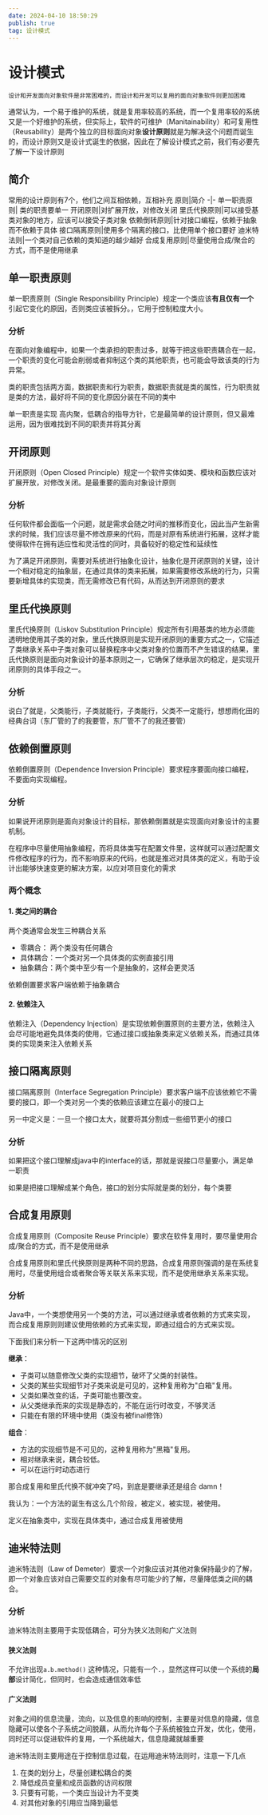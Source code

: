 ```yaml
---
date: 2024-04-10 18:50:29
publish: true
tag: 设计模式
---
```

<!-- markdownlint-disable-file -->

# 设计模式

    设计和开发面向对象软件是非常困难的，而设计和开发可以复用的面向对象软件则更加困难
通常认为，一个易于维护的系统，就是复用率较高的系统，而一个复用率较的系统又是一个好维护的系统，但实际上，软件的可维护（Manitainability）和可复用性（Reusability）是两个独立的目标面向对象**设计原则**就是为解决这个问题而诞生的，而设计原则又是设计式诞生的依据，因此在了解设计模式之前，我们有必要先了解一下设计原则

## 简介
 常用的设计原则有7个，他们之间互相依赖，互相补充
 原则|简介
 -|-
 单一职责原则| 类的职责要单一
 开闭原则|对扩展开放，对修改关闭
 里氏代换原则|可以接受基类对象的地方，应该可以接受子类对象
 依赖倒转原则|针对接口编程，依赖于抽象而不依赖于具体
 接口隔离原则|使用多个隔离的接口，比使用单个接口要好
 迪米特法则|一个类对自己依赖的类知道的越少越好
 合成复用原则|尽量使用合成/聚合的方式，而不是使用继承   
 

 ## 单一职责原则
 单一职责原则（Single Responsibility Principle）规定一个类应该**有且仅有一个**引起它变化的原因，否则类应该被拆分。，它用于控制粒度大小。
 
 ### 分析
 在面向对象编程中，如果一个类承担的职责过多，就等于把这些职责耦合在一起，一个职责的变化可能会削弱或者抑制这个类的其他职责，也可能会导致该类的行为异常。

 类的职责包括两方面，数据职责和行为职责，数据职责就是类的属性，行为职责就是类的方法，最好将不同的变化原因分装在不同的类中

 单一职责是实现 高内聚，低耦合的指导方针，它是最简单的设计原则，但又最难运用，因为很难找到不同的职责并将其分离

## 开闭原则
 开闭原则（Open Closed Principle）规定一个软件实体如类、模块和函数应该对扩展开放，对修改关闭。是最重要的面向对象设计原则
 ### 分析
 任何软件都会面临一个问题，就是需求会随之时间的推移而变化，因此当产生新需求的时候，我们应该尽量不修改原来的代码，而是对原有系统进行拓展，这样才能使得软件在拥有适应性和灵活性的同时，具备较好的稳定性和延续性


为了满足开闭原则，需要对系统进行抽象化设计，抽象化是开闭原则的关键，设计一个相对稳定的抽象层，在通过具体的类来拓展，如果需要修改系统的行为，只需要新增具体的实现类，而无需修改已有代码，从而达到开闭原则的要求

## 里氏代换原则
 里氏代换原则（Liskov Substitution Principle）规定所有引用基类的地方必须能透明地使用其子类的对象，里氏代换原则是实现开闭原则的重要方式之一，它描述了类继承关系中子类对象可以替换程序中父类对象的位置而不产生错误的结果，里氏代换原则是面向对象设计的基本原则之一，它确保了继承层次的稳定，是实现开闭原则的具体手段之一。

### 分析
说白了就是，父类能行，子类就能行，子类能行，父类不一定能行，想想雨化田的经典台词（东厂管的了的我要管，东厂管不了的我还要管）

## 依赖倒置原则
 依赖倒置原则（Dependence Inversion Principle）要求程序要面向接口编程，不要面向实现编程。

 ### 分析
 如果说开闭原则是面向对象设计的目标，那依赖倒置就是实现面向对象设计的主要机制。

 在程序中尽量使用抽象编程，而将具体类写在配置文件里，这样就可以通过配置文件修改程序的行为，而不影响原来的代码，也就是推迟对具体类的定义，有助于设计出能够快速变更的解决方案，以应对项目变化的需求

 ### 两个概念
 #### 1. 类之间的耦合
 两个类通常会发生三种耦合关系
 * 零耦合： 两个类没有任何耦合
 * 具体耦合：一个类对另一个具体类的实例直接引用
 * 抽象耦合：两个类中至少有一个是抽象的，这样会更灵活

依赖倒置要求客户端依赖于抽象耦合
#### 2. 依赖注入
 依赖注入（Dependency Injection）是实现依赖倒置原则的主要方法，依赖注入会尽可能地避免具体类的使用，它通过接口或抽象类来定义依赖关系，而通过具体类的实现类来注入依赖关系

 ## 接口隔离原则
 接口隔离原则（Interface Segregation Principle）要求客户端不应该依赖它不需要的接口，即一个类对另一个类的依赖应该建立在最小的接口上

 另一中定义是：一旦一个接口太大，就要将其分割成一些细节更小的接口

 ### 分析
 如果把这个接口理解成java中的interface的话，那就是说接口尽量要小，满足单一职责

 如果是把接口理解成某个角色，接口的划分实际就是类的划分，每个类要


## 合成复用原则
 合成复用原则（Composite Reuse Principle）要求在软件复用时，要尽量使用合成/聚合的方式，而不是使用继承

 合成复用原则和里氏代换原则是两种不同的思路，合成复用原则强调的是在系统复用时，尽量使用组合或者聚合等关联关系来实现，而不是使用继承关系来实现。
 ### 分析
Java中，一个类想使用另一个类的方法，可以通过继承或者依赖的方式来实现，而合成复用原则则建议使用依赖的方式来实现，即通过组合的方式来实现。

下面我们来分析一下这两中情况的区别

**继承**：
* 子类可以随意修改父类的实现细节，破坏了父类的封装性。
* 父类的某些实现细节对子类来说是可见的，这种复用称为"白箱"复用。
* 父类如果改变的话，子类可能也要改变。
* 从父类继承而来的实现是静态的，不能在运行时改变，不够灵活
* 只能在有限的环境中使用（类没有被final修饰）

**组合**：
* 方法的实现细节是不可见的，这种复用称为"黑箱"复用。
* 相对继承来说，耦合较低。
* 可以在运行时动态进行

那合成复用和里氏代换不就冲突了吗，到底是要继承还是组合 damn！

我认为：一个方法的诞生有这么几个阶段，被定义，被实现，被使用。

定义在抽象类中，实现在具体类中，通过合成复用被使用

## 迪米特法则
 迪米特法则（Law of Demeter）要求一个对象应该对其他对象保持最少的了解，即一个对象应该对自己需要交互的对象有尽可能少的了解，尽量降低类之间的耦合。
   
### 分析
迪米特法则主要用于实现低耦合，可分为狭义法则和广义法则
#### 狭义法则
不允许出现`a.b.method()` 这种情况，只能有一个`.`，显然这样可以使一个系统的**局部**设计简化，但同时，也会造成通信效率低
#### 广义法则
对象之间的信息流量，流向，以及信息的影响的控制，主要是对信息的隐藏，信息隐藏可以使各个子系统之间脱藕，从而允许每个子系统被独立开发，优化，使用，同时还可以促进软件的复用，一个系统越大，信息隐藏就越重要

迪米特法则主要用途在于控制信息过载，在运用迪米特法则时，注意一下几点

1. 在类的划分上，尽量创建松耦合的类
2. 降低成员变量和成员函数的访问权限
3. 只要有可能，一个类应当设计为不变类
4. 对其他对象的引用应当降到最低
